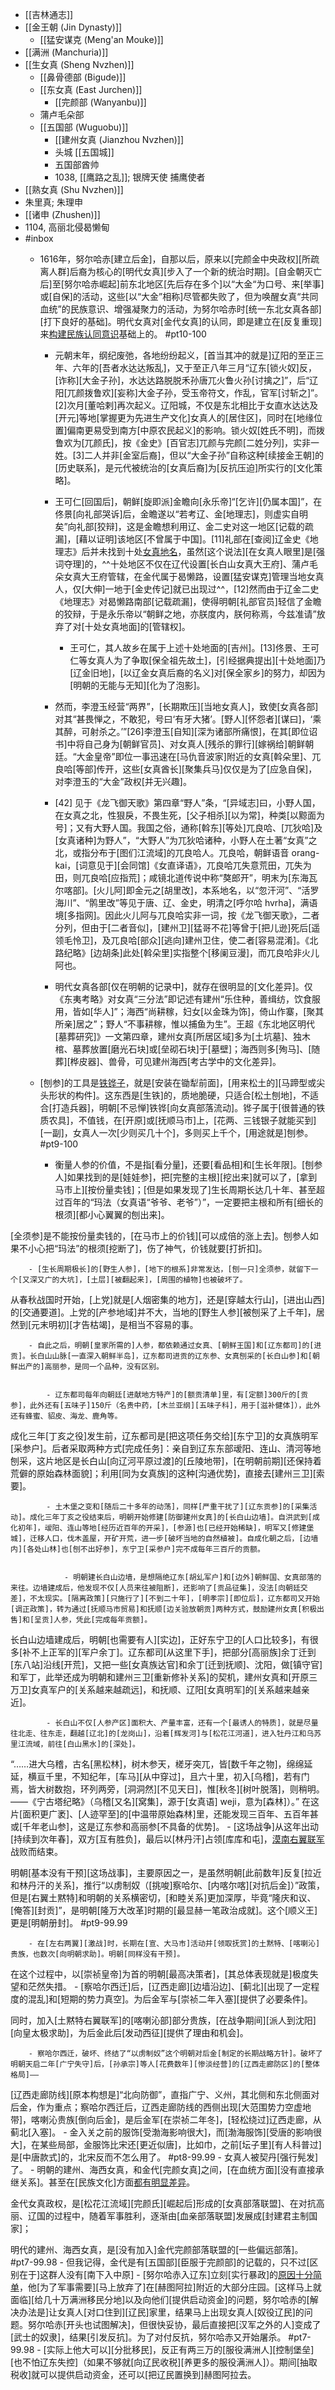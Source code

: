 - [[吉林通志]]
- [[金王朝 (Jin Dynasty)]]
    - [[猛安谋克 (Meng'an Mouke)]]
- [[满洲 (Manchuria)]]
- [[生女真 (Sheng Nvzhen)]]
    - [[鼻骨德部 (Bigude)]]
    - [[东女真 (East Jurchen)]]
        - [[完颜部 (Wanyanbu)]]
    - 蒲卢毛朵部
    - [[五国部 (Wuguobu)]]
        - [[建州女真 (Jianzhou Nvzhen)]]
        - 头城 [[五国城]]
        - 五国部酋帅
        - 1038, [[鹰路之乱]]; 银牌天使 捕鹰使者
- [[熟女真 (Shu Nvzhen)]]
- 朱里真; 朱理申
- [[诸申 (Zhushen)]]
- 1104, 高丽北侵曷懒甸
- #inbox
    - 1616年，努尔哈赤[建立后金]，自那以后，原来以[完颜金中央政权][所疏离人群]后裔为核心的[明代女真][步入了一个新的统治时期]。[自金朝灭亡后]至[努尔哈赤崛起]前东北地区[先后存在多个]以“大金“为口号、来[举事]或[自保]的活动，这些[以“大金”相称]尽管都失败了，但为唤醒女真“共同血统”的民族意识、增强凝聚力的活动，为努尔哈赤时[统一东北女真各部][打下良好的基础]。明代女真对[金代女真]的认同，即是建立在[反复重现]来[构建民族认同意识](https://zhuanlan.zhihu.com/p/383919598)基础上的。 #pt10-100

        - 元朝末年，纲纪废弛，各地纷纷起义，[首当其冲的就是]辽阳的至正三年、六年的[吾者水达达叛乱]，又于至正八年三月“辽东[锁火奴]反，[诈称][大金子孙]，水达达路脱脱禾孙唐兀火鲁火孙[讨擒之]”，后“辽阳[兀颜拨鲁欢][妄称]大金子孙，受玉帝符文，作乱，官军[讨斩之]”。[2]次月[董哈剌]再次起义。辽阳城，不仅是东北相比于女直水达达及[开元]等地[掌握更为先进生产文化]女真人的[居住区]，同时在[地缘位置]偏南更易受到南方[中原农民起义]的影响。锁火奴[姓氏不明]，而拨鲁欢为[兀颜氏]，按《金史》[百官志]兀颜与完颜[二姓分列]，实非一姓。[3]二人并非[金室后裔]，但以“大金子孙”自称这种[续接金王朝]的[历史联系]，是元代被统治的[女真后裔]为[反抗压迫]所实行的[文化策略]。

        - 王可仁[回国后]，朝鲜[旋即派]金瞻向[永乐帝]“[乞许][仍属本国]”，在佟景[向礼部哭诉]后，金瞻遂以“若考辽、金[地理志]，则虚实自明矣”向礼部[狡辩]，这是金瞻想利用辽、金二史对这一地区[记载的疏漏]，[藉以证明]该地区[不曾属于中国]。[11]礼部在[查阅]辽金史《地理志》后并未找到十处[女真地名](https://pica.zhimg.com/80/v2-081f9bd6a9a4a29aa51c1c59e5f0dbe9.jpg)，虽然[这个说法][在女真人眼里]是[强词夺理]的，^^十处地区不仅在辽代设置[长白山女真大王府]、蒲卢毛朵女真大王府管辖，在金代属于曷懒路，设置[猛安谋克]管理当地女真人，仅[大伸]一地于[金史传记]就已出现过^^，[12]然而由于辽金二史《地理志》对曷懒路南部[记载疏漏]，使得明朝[礼部官员]轻信了金瞻的狡辩，于是永乐帝以“朝鲜之地，亦朕度内，朕何称焉，今兹准请”放弃了对[十处女真地面]的[管辖权]。
            - 王可仁，其人故乡在属于上述十处地面的[吉州]。[13]佟景、王可仁等女真人为了争取[保全祖先故土]，[引经据典提出][十处地面]乃[辽金旧地]，[以辽金女真后裔的名义]对[保全家乡]的努力，却因为[明朝的无能与无知][化为了泡影]。
        - 然而，李澄玉经营“两界”，[长期欺压][当地女真人]，致使[女真各部]对其“甚畏惮之，不敢犯，号曰‘有牙大猪’。[野人][怀怨者][谋曰]，‘乘其醉，可射杀之。’”[26]李澄玉[自知][深为诸部所痛恨]，在其[即位诏书]中将自己身为[朝鲜官员]、对女真人[残杀的罪行][嫁祸给]朝鲜朝廷。“大金皇帝”即位一事迅速在[马仇音波家]附近的女真[斡朵里]、兀良哈[等部]传开，这些[女真酋长][聚集兵马]仅仅是为了[应急自保]，对李澄玉的“大金”政权[并无兴趣]。

        - [42] 见于《龙飞御天歌》第四章“野人”条，“[异域志]曰，小野人国，在女真之北，性狠戾，不畏生死，[父子相杀][以为常]，种类[以黥面为号]；又有大野人国。我国之俗，通称[斡东][等处]兀良哈、[兀狄哈]及[女真诸种]为野人”，“大野人”为兀狄哈诸种，小野人在土著“女真”之北，或指分布于[图们江流域]的兀良哈人。兀良哈，朝鲜语音 orang-kai，[词意见于][会同馆]《女直译语》，兀良哈兀失意荒田，兀失为田，则兀良哈[应指荒]；咸镜北道传说中称“獒郎开”，明末为[东海瓦尔喀部]。[火儿阿]即金元之[胡里改]，本系地名，以“忽汗河”、“活罗海川”、“鹘里改”等见于唐、辽、金史，明清之[呼尔哈 hvrha]，满语境[多指网]。因此火儿阿与兀良哈实非一词，按《龙飞御天歌》，二者分列，但由于[二者音似]，[建州卫][猛哥不花]等曾于[把儿逊]死后[遥领毛怜卫]，及兀良哈[部众][逃向]建州卫住，使二者[容易混淆]。《北路纪略》[边胡条]此处[斡朵里]实指整个[移阑豆漫]，而兀良哈非火儿阿也。

        - 明代女真各部[仅在明朝的记录中]，就存在很明显的[文化差异]。仅《东夷考略》对女真“三分法”即记述有建州“乐住种，善缉纺，饮食服用，皆如[华人]”；海西“尚耕稼，妇女[以金珠为饰]，倚山作寨，[聚其所亲]居之”；野人“不事耕稼，惟以捕鱼为生”。王超《东北地区明代[墓葬研究]》一文第四章，建州女真[所居区域]多为[土坑墓]、独木棺、墓葬放置[磨光石块]或[垒砌石块]于[墓壁]；海西则多[殉马]、[随葬][桦皮器]、兽骨，可见建州海西[考古学中的文化差异]。
    - [刨参]的工具是[铁铧子](https://www.zhihu.com/question/456526761/answer/1858249258)，就是[安装在锄犁前面]，[用来松土的][马蹄型或尖头形状的构件]。这东西是[生铁]的，质地脆硬，只适合[松土刨地]，不适合[打造兵器]，明朝[不忌惮]铁铧[向女真部落流动]。铧子属于[很普通的铁质农具]，不值钱，在[开原]或[抚顺马市]上，[花两、三钱银子就能买到][一副]，女真人一次[少则买几十个]，多则买上千个，[用途就是]刨参。 #pt9-100
        - 衡量人参的价值，不是指[看分量]，还要[看品相]和[生长年限]。[刨参人]如果找到的是[娃娃参]，把[完整的主根][挖出来]就可以了，[拿到马市上][按份量卖钱]；[但是如果发现了]生长周期长达几十年、甚至超过百年的“玛法（女真语“爷爷、老爷”）”，一定要把主根和所有[细长的根须][都小心翼翼的刨出来]。

[全须参]是不能按份量卖钱的，[在马市上的价钱][可以成倍的涨上去]。刨参人如果不小心把“玛法”的根须[挖断了]，伤了神气，价钱就要[打折扣]。


        - [生长周期极长]的[野生人参]，[地下的根系]非常发达，[刨一只]全须参，就留下一个[又深又广的大坑]，[土层][被翻起来]，[周围的植物]也被破坏了。

从春秋战国时开始，[上党]就是[人烟密集的地方]，还是[穿越太行山]，[进出山西]的[交通要道]。上党的[产参地域]并不大，当地的[野生人参][被刨采了上千年]，居然到[元末明初][才告枯竭]，是相当不容易的事。

        - 自此之后，明朝[皇家所需的]人参，都依赖通过女真、[朝鲜王国]和[辽东都司]的[进贡]。长白山山脉[一直深入朝鲜半岛]，辽东都司进贡的辽东参、女真刨采的[长白山参]和[朝鲜出产的]高丽参，是同一个品种，没有区别。


            - 辽东都司每年向朝廷[进献地方特产]的[额贡清单]里，有[定额]300斤的[贡参]，此外还有[五味子]150斤（名贵中药，[木兰亚纲][五味子科]，用于[滋补健体]），此外还有蜂蜜、貂皮、海龙、鹿角等。

成化三年[丁亥之役]发生前，辽东都司是[把这项任务交给][东宁卫]的女真族明军[采参户]。后者采取两种方式[完成任务]：亲自到辽东东部叆阳、连山、清河等地刨采，这片地区是长白山[向辽河平原过渡]的[丘陵地带]，[在明朝前期][还保持着荒僻的原始森林面貌]；利用[同为女真族]的这种[沟通优势]，直接去[建州三卫][索要]。

            - 土木堡之变和[随后二十多年的动荡]，同样[严重干扰了][辽东贡参]的[采集活动]。成化三年丁亥之役结束后，明朝开始修建[防御建州女真]的[长白山边墙]。自洪武到[成化初年]，叆阳、连山等地[经历近百年的开采]，[参源]也[已经开始稀缺]，明军又[修建堡城]，迁移人口，伐木盖屋，开矿开荒，进一步[破坏当地的自然植被]。自成化朝之后，[边墙内][各处山林]也[刨不出好参]，东宁卫[采参户]完不成每年三百斤的贡额。


                - 明朝建长白山边墙，是想隔绝辽东[胡乣军户]和[边外]朝鲜国、女真部落的来往。边墙建成后，他发现不仅[人员来往被阻断]，还影响了[贡品征集]，没法[向朝廷交差]，不太现实。[隔离政策][只施行了][不到二十年]，[明孝宗][即位后]，辽东都司又开始[调正政策]，转为通过[抚顺马市贸易]和抚顺[边关验放朝贡]两种方式，鼓励建州女真[积极出售]和[呈贡]人参，凭此[完成每年贡额]。

长白山边墙建成后，明朝[也需要有人][实边]，正好东宁卫的[人口比较多]，有很多[补不上正军的][军户余丁]。辽东都司[从这里下手]，把部分[高丽族]余丁迁到[东八站]沿线[开荒]，又把一些[女真族达官]和余丁[迁到抚顺]、沈阳，做[镇守官]和军丁，此举还成为明朝和建州三卫[重新修补关系]的契机，建州女真和[开原三万卫]女真军户的[关系越来越疏远]，和抚顺、辽阳[女真明军]的[关系越来越亲近]。


            - 长白山不仅[人参产区]面积大、产量丰富，还有一个[最诱人的特质]，就是尽量往北走、往东走，翻越[辽北]的[龙岗山]，沿着[辉发河]与[松花江河道]，进入牡丹江和乌苏里江流域，前往[白山黑水]的[深处]。

“……进大乌稽，古名[黑松林]，树木参天，槎牙突兀，皆[数千年之物]，绵绵延延，横亘千里，不知纪年，[车马][从中穿过]，且六十里，初入[乌稽]，若有门焉，皆大树数抱，环列两旁，[洞洞然][不见天日]，惟[秋冬][树叶脱落]，则稍明。——《宁古塔纪略》（乌稽[又名][窝集]，源于[女真语] weji，意为[森林]）。”
在这片[面积更广袤]、[人迹罕至]的[中温带原始森林]里，还能发现三百年、五百年甚或[千年老山参]，这是辽东参和高丽参[不具备的优势]。
    - [这场战争]从这年出动[持续到次年春]，双方[互有胜负]，最后以[林丹汗]占领[库库和屯]，[漠南右翼联军](https://www.zhihu.com/question/455476949/answer/2108966398)战败而结束。

明朝[基本没有干预][这场战事]，主要原因之一，是虽然明朝[此前数年]反复[拉近和林丹汗的关系]，推行“以虏制奴（[挑唆]察哈尔、[内喀尔喀][对抗后金]）”政策，但是[右翼土黙特]和明朝的关系横密切，[和睦关系]更加深厚，毕竟“隆庆和议、[俺答][封贡]”，是明朝[隆万大改革]时期的[最显赫一笔政治成就]。这个[顺义王]更是[明朝册封]。 #pt9-99.99


        - 在[左右两翼][激战]时，长期在[宣、大马市]活动并[领取抚赏]的土黙特、[喀喇沁]贵族，也数次[向明朝求助]。明朝[同样没有干预]。

在这个过程中，以[崇祯皇帝]为首的明朝[最高决策者]，[其总体表现就是]极度失望和茫然失措。
        - [察哈尔西迁]后，[辽西走廊][边墙沿边]、[蓟北][出现了一定程度的混乱]和[短期的势力真空]。为后金军与[崇祯二年入塞][提供了必要条件]。

同时，加入[土黙特右翼联军]的[喀喇沁部]部分贵族，[在战争期间][派人到沈阳][向皇太极求助]，为后金此后[发动西征][提供了理由和机会]。

        - 察哈尔西迁，破坏、终结了“以虏制奴”这个明朝对后金[制定的长期战略方针]。破坏了明朝天启二年[广宁失守]后，[孙承宗]等人[花费数年][惨淡经营]的[辽西走廊防区]的[整体格局]——

[辽西走廊防线][原本构想是]“北向防御”，直指广宁、义州，其北侧和东北侧面对后金，作为重点；察哈尔西迁后，辽西走廊防线的西侧出现[大范围势力空虚地带]，喀喇沁贵族[倒向后金]，是后金军[在崇祯二年冬]，[轻松绕过]辽西走廊，从蓟北[入塞]。
    - 金入关之前的服饰[受渤海影响很大]，而[渤海服饰][受唐的影响很大]，在某些局部，金服饰比宋还[更近似唐]，比如巾，之前[坛子里][有人科普过]是[中唐款式]的，北宋反而不怎么用了。 #pt8-99.99
        - 女真人被契丹[强行髡发]了。
    - 明朝的建州、海西女真，和金代[完颜女真]之间，[在血统方面][没有直接承继关系]。甚至在[民族文化]方面[都有明显差异](https://www.zhihu.com/question/306283132/answer/583697672)。

金代女真政权，是[松花江流域][完颜氏][崛起后]形成的[女真部落联盟]、在对抗高丽、辽国的过程中，随着军事胜利，逐渐由[血亲部落联盟]发展成[封建君主制国家]；

明代的建州、海西女真，是[没有加入]金代完颜部落联盟的[一些偏远部落]。 #pt7-99.98
        - 但我记得，金代是有[五国部][臣服于完颜部]的记载的，只不过[区别在于]这群人没有[南下入中原]
    - [努尔哈赤入辽东]立刻[实行暴政]的[原因十分简单](https://www.zhihu.com/question/508905067/answer/2300247476)，他[为了军事需要][马上放弃了]在[赫图阿拉]附近的大部分庄园。[这样马上就面临][给几十万满洲移民分地]以及向他们[提供启动资金]的问题，努尔哈赤的[解决办法是]让女真人[对口住到][辽民]家里，结果马上出现女真人[奴役辽民]的问题。努尔哈赤[开头也试图解决]，但很快妥协，最后直接把[汉军之外的人]变成了[武士的奴隶]，结果[引发反抗]。为了对付反抗，努尔哈赤又开始屠杀。 #pt7-99.98
        - [实际上他大可以][分批移民]，反正有两三万的[服役满洲人][控制堡垒][也不怕辽东失控]（如果不够就[向辽民收税][养更多的服役满洲人]）。期间[抽取税收]就可以提供启动资金，还可以[把辽民置换到]赫图阿拉去。
